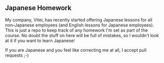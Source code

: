 Japanese Homework
-----------------

My company, Vitei, has recently started offering Japanese lessons for all
non-Japanese employees (and English lessons for Japanese employees).  This is
just a repo to keep track of any homework I'm set as part of the course.  No
doubt the stuff on here will be full of mistakes, so I wouldn't look at it if
you want to learn Japanese!

If you are Japanese and you feel like correcting me at all, I accept pull
requests  ;-)
